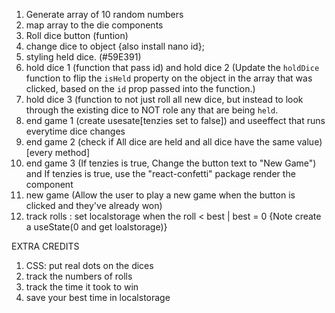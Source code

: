 1. Generate array of 10 random numbers
2. map array to the die components
3. Roll dice button (funtion)
4. change dice to object {also install nano id};
5. styling held dice. (#59E391)
6. hold dice 1 (function that pass id) and hold dice 2  (Update the `holdDice` function to flip the `isHeld` property on the object in the array that was clicked, based on the `id` prop passed into the function.)
7. hold dice 3  (function to not just roll all new dice, but instead to look through the existing dice to NOT role any that are being `held`. 
8. end game 1 (create usesate[tenzies set to false]) and useeffect that runs everytime dice changes
9. end game 2 (check if All dice are held and all dice have the same value) [every method]
10. end game 3 (If tenzies is true, Change the button text to "New Game") and If tenzies is true, use the "react-confetti" package  render the  component 
11. new game (Allow the user to play a new game when the button is clicked and they've already won)
12. track rolls : set localstorage when the roll < best | best = 0  {Note create a useState(0 and get loalstorage)}


EXTRA CREDITS
1. CSS: put real dots on the dices
2. track the numbers of rolls 
3. track the time it took to win 
4. save your best time in localstorage
  